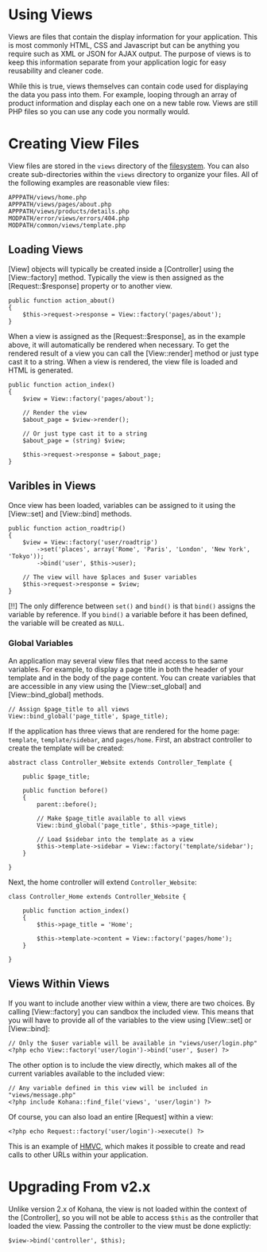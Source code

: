 # Using Views

Views are files that contain the display information for your application. This is most commonly HTML, CSS and Javascript but can be anything you require such as XML or JSON for AJAX output. The purpose of views is to keep this information separate from your application logic for easy reusability and cleaner code.

While this is true, views themselves can contain code used for displaying the data you pass into them. For example, looping through an array of product information and display each one on a new table row. Views are still PHP files so you can use any code you normally would.

# Creating View Files

View files are stored in the `views` directory of the [filesystem](about.filesystem). You can also create sub-directories within the `views` directory to organize your files. All of the following examples are reasonable view files:

    APPPATH/views/home.php
    APPPATH/views/pages/about.php
    APPPATH/views/products/details.php
    MODPATH/error/views/errors/404.php
    MODPATH/common/views/template.php

## Loading Views

[View] objects will typically be created inside a [Controller] using the [View::factory] method. Typically the view is then assigned as the [Request::$response] property or to another view.

    public function action_about()
    {
        $this->request->response = View::factory('pages/about');
    }

When a view is assigned as the [Request::$response], as in the example above, it will automatically be rendered when necessary. To get the rendered result of a view you can call the [View::render] method or just type cast it to a string. When a view is rendered, the view file is loaded and HTML is generated.

    public function action_index()
    {
        $view = View::factory('pages/about');

        // Render the view
        $about_page = $view->render();

        // Or just type cast it to a string
        $about_page = (string) $view;

        $this->request->response = $about_page;
    }

## Varibles in Views

Once view has been loaded, variables can be assigned to it using the [View::set] and [View::bind] methods.

    public function action_roadtrip()
    {
        $view = View::factory('user/roadtrip')
            ->set('places', array('Rome', 'Paris', 'London', 'New York', 'Tokyo'));
            ->bind('user', $this->user);

        // The view will have $places and $user variables
        $this->request->response = $view;
    }

[!!] The only difference between `set()` and `bind()` is that `bind()` assigns the variable by reference. If you `bind()` a variable before it has been defined, the variable will be created as `NULL`.

### Global Variables

An application may several view files that need access to the same variables. For example, to display a page title in both the header of your template and in the body of the page content. You can create variables that are accessible in any view using the [View::set_global] and [View::bind_global] methods.

    // Assign $page_title to all views
    View::bind_global('page_title', $page_title);

If the application has three views that are rendered for the home page: `template`, `template/sidebar`, and `pages/home`. First, an abstract controller to create the template will be created:

    abstract class Controller_Website extends Controller_Template {

        public $page_title;

        public function before()
        {
            parent::before();

            // Make $page_title available to all views
            View::bind_global('page_title', $this->page_title);

            // Load $sidebar into the template as a view
            $this->template->sidebar = View::factory('template/sidebar');
        }

    }

Next, the home controller will extend `Controller_Website`:

    class Controller_Home extends Controller_Website {

        public function action_index()
        {
            $this->page_title = 'Home';

            $this->template->content = View::factory('pages/home');
        }

    }

## Views Within Views

If you want to include another view within a view, there are two choices. By calling [View::factory] you can sandbox the included view. This means that you will have to provide all of the variables to the view using [View::set] or [View::bind]:

    // Only the $user variable will be available in "views/user/login.php"
    <?php echo View::factory('user/login')->bind('user', $user) ?>

The other option is to include the view directly, which makes all of the current variables available to the included view:

    // Any variable defined in this view will be included in "views/message.php"
    <?php include Kohana::find_file('views', 'user/login') ?>

Of course, you can also load an entire [Request] within a view:

    <?php echo Request::factory('user/login')->execute() ?>

This is an example of [HMVC](about.mvc), which makes it possible to create and read calls to other URLs within your application.

# Upgrading From v2.x

Unlike version 2.x of Kohana, the view is not loaded within the context of
the [Controller], so you will not be able to access `$this` as the controller
that loaded the view. Passing the controller to the view must be done explictly:

    $view->bind('controller', $this);
